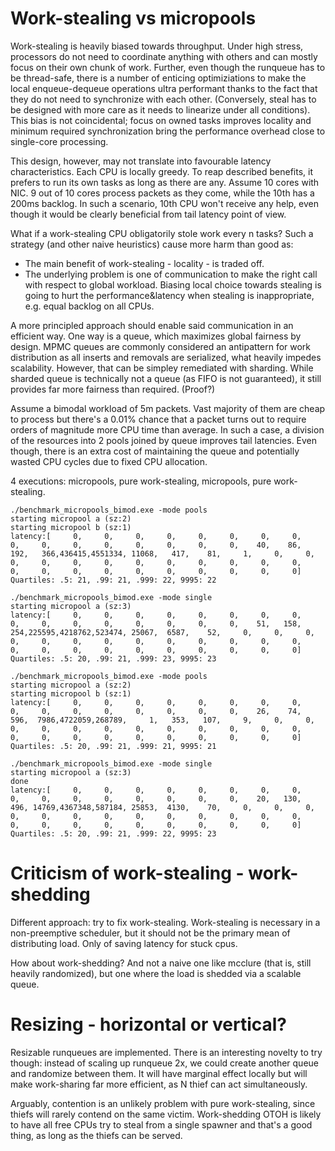 # Work-stealing vs micropools

Work-stealing is heavily biased towards throughput. Under high stress, processors do not need to coordinate anything with others and can mostly focus on their own chunk of work. Further, even though the runqueue has to be thread-safe, there is a number of enticing optimiziations to make the local enqueue-dequeue operations ultra performant thanks to the fact that they do not need to synchronize with each other. (Conversely, steal has to be designed with more care as it needs to linearize under all conditions). This bias is not coincidental; focus on owned tasks improves locality and minimum required synchronization bring the performance overhead close to single-core processing.

This design, however, may not translate into favourable latency characteristics. Each CPU is locally greedy. To reap described benefits, it prefers to run its own tasks as long as there are any. Assume 10 cores with NIC. 9 out of 10 cores process packets as they come, while the 10th has a 200ms backlog. In such a scenario, 10th CPU won't receive any help, even though it would be clearly beneficial from tail latency point of view. 

What if a work-stealing CPU obligatorily stole work every n tasks? Such a strategy (and other naive heuristics) cause more harm than good as:
* The main benefit of work-stealing - locality - is traded off. 
* The underlying problem is one of communication to make the right call with respect to global workload. Biasing local choice towards stealing is going to hurt the performance&latency when stealing is inappropriate, e.g. equal backlog on all CPUs. 

A more principled approach should enable said communication in an efficient way. One way is a queue, which maximizes global fairness by design. MPMC queues are commonly considered an antipattern for work distribution as all inserts and removals are serialized, what heavily impedes scalability. However, that can be simpley remediated with sharding. While sharded queue is technically not a queue (as FIFO is not guaranteed), it still provides far more fairness than required. (Proof?)

Assume a bimodal workload of 5m packets. Vast majority of them are cheap to process but there's a 0.01% chance that a packet turns out to require orders of magnitude more CPU time than average. In such a case, a division of the resources into 2 pools joined by queue improves tail latencies. Even though, there is an extra cost of maintaining the queue and potentially wasted CPU cycles due to fixed CPU allocation.

4 executions: micropools, pure work-stealing, micropools, pure work-stealing.
```
./benchmark_micropools_bimod.exe -mode pools
starting micropool a (sz:2)
starting micropool b (sz:1)
latency:[     0,     0,     0,     0,     0,     0,     0,     0,     0,     0,     0,     0,     0,     0,     0,     0,    40,    86,   192,   366,436415,4551334, 11068,   417,    81,     1,     0,     0,     0,     0,     0,     0,     0,     0,     0,     0,     0,     0,     0,     0,     0,     0,     0,     0,     0,     0,     0,     0]
Quartiles: .5: 21, .99: 21, .999: 22, 9995: 22

./benchmark_micropools_bimod.exe -mode single
starting micropool a (sz:3)
latency:[     0,     0,     0,     0,     0,     0,     0,     0,     0,     0,     0,     0,     0,     0,     0,     0,    51,   158,   254,225595,4218762,523474, 25067,  6587,    52,     0,     0,     0,     0,     0,     0,     0,     0,     0,     0,     0,     0,     0,     0,     0,     0,     0,     0,     0,     0,     0,     0,     0]
Quartiles: .5: 20, .99: 21, .999: 23, 9995: 23

./benchmark_micropools_bimod.exe -mode pools
starting micropool a (sz:2)
starting micropool b (sz:1)
latency:[     0,     0,     0,     0,     0,     0,     0,     0,     0,     0,     0,     0,     0,     0,     0,     0,    26,    74,   596,  7986,4722059,268789,     1,   353,   107,     9,     0,     0,     0,     0,     0,     0,     0,     0,     0,     0,     0,     0,     0,     0,     0,     0,     0,     0,     0,     0,     0,     0]
Quartiles: .5: 20, .99: 21, .999: 21, 9995: 21

./benchmark_micropools_bimod.exe -mode single
starting micropool a (sz:3)
done
latency:[     0,     0,     0,     0,     0,     0,     0,     0,     0,     0,     0,     0,     0,     0,     0,     0,    20,   130,   496, 14769,4367348,587184, 25853,  4130,    70,     0,     0,     0,     0,     0,     0,     0,     0,     0,     0,     0,     0,     0,     0,     0,     0,     0,     0,     0,     0,     0,     0,     0]
Quartiles: .5: 20, .99: 21, .999: 22, 9995: 23
```


# Criticism of work-stealing - work-shedding 

Different approach: try to fix work-stealing. Work-stealing is necessary in a non-preemptive scheduler, but it should not be the primary mean of distributing load. Only of saving latency for stuck cpus. 

How about work-shedding? And not a naive one like mcclure (that is, still heavily randomized), but one where the load is shedded via a scalable queue. 
  

# Resizing - horizontal or vertical?

Resizable runqueues are implemented. There is an interesting novelty to try though: instead of scaling up runqueue 2x, we could create another queue and randomize between them. It will have marginal effect locally but will make work-sharing far more efficient, as N thief can act simultaneously.

Arguably, contention is an unlikely problem with pure work-stealing, since thiefs will rarely contend on the same victim. Work-shedding OTOH is likely to have all free CPUs try to steal from a single spawner and that's a good thing, as long as the thiefs can be served. 

